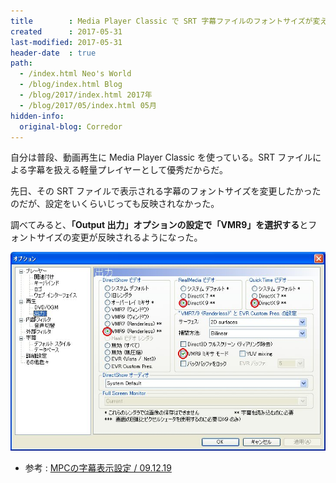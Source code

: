```yaml
---
title        : Media Player Classic で SRT 字幕ファイルのフォントサイズが変えられない場合
created      : 2017-05-31
last-modified: 2017-05-31
header-date  : true
path:
  - /index.html Neo's World
  - /blog/index.html Blog
  - /blog/2017/index.html 2017年
  - /blog/2017/05/index.html 05月
hidden-info:
  original-blog: Corredor
---
```


自分は普段、動画再生に Media Player Classic を使っている。SRT ファイルによる字幕を扱える軽量プレイヤーとして優秀だからだ。

先日、その SRT ファイルで表示される字幕のフォントサイズを変更したかったのだが、設定をいくらいじっても反映されなかった。

調べてみると、**「Output 出力」オプションの設定で「VMR9」を選択する**とフォントサイズの変更が反映されるようになった。

![ココを選ぶ](31-01-01.jpg)

- 参考 : [MPCの字幕表示設定 / 09.12.19](http://www.geocities.co.jp/bancodesrt/main/mpc-subtitle.html)
